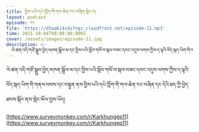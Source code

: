 ```yaml
---
title: བྱིས་པའི་དཔེ་ཀློག་གི་གལ་ཆེན་རང་བཞིན་གླེང་བ།
layout: podcast
episode: ༡༡
file: 'https://d3aq6i4c4ifngz.cloudfront.net/episode-11.mp3'
time: 2021-10-04T00:00:00.000Z
cover: /assets/images/episode-11.jpg
description: >-
  ལེ་ཚན་འདི་གཙོ་སྒྲུབ་བྱེད་མཁན་སྒྲོལ་མ་དང་བྱིས་པའི་སློབ་གསོ་བ་སྐལ་བཟང་དབང་འདུས་ལགས་ཀྱིས་ད་ལྟའི་བོད་སྐད་ཡིག་གི་གནས་བབས་དང་བསྟུན་ནས་བྱིས་པའི་དཔེ་ཀློག་གི་གལ་ཆེན་རང་བཞིན་དང་དེའི་ཐད་ཀྱི་བྱེད་ཐབས་སྐོར་ནས་གླེང་མོལ་བྱས་ཡོད།
---
```


ལེ་ཚན་འདི་གཙོ་སྒྲུབ་བྱེད་མཁན་སྒྲོལ་མ་དང་བྱིས་པའི་སློབ་གསོ་བ་སྐལ་བཟང་དབང་འདུས་ལགས་ཀྱིས་ད་ལྟའི་བོད་སྐད་ཡིག་གི་གནས་བབས་དང་བསྟུན་ནས་བྱིས་པའི་དཔེ་ཀློག་གི་གལ་ཆེན་རང་བཞིན་དང་དེའི་ཐད་ཀྱི་བྱེད་ཐབས་སྐོར་ནས་གླེང་མོལ་བྱས་ཡོད།

[https://www.surveymonkey.com/r/Karkhungep11](https://www.surveymonkey.com/r/Karkhungep11)
